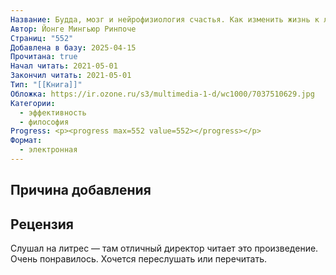 ```yaml
---
Название: Будда, мозг и нейрофизиология счастья. Как изменить жизнь к лучшему. Практическое руководство
Автор: Йонге Мингьюр Ринпоче
Страниц: "552"
Добавлена в базу: 2025-04-15
Прочитана: true
Начал читать: 2021-05-01
Закончил читать: 2021-05-01
Тип: "[[Книга]]"
Обложка: https://ir.ozone.ru/s3/multimedia-1-d/wc1000/7037510629.jpg
Категории:
  - эффективность
  - философия
Progress: <p><progress max=552 value=552></progress></p>
Формат:
  - электронная
---
```

## Причина добавления


## Рецензия

Слушал на литрес — там отличный директор читает это произведение. Очень понравилось. Хочется переслушать или перечитать.